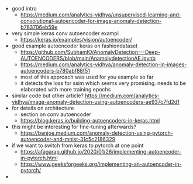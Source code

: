 

- good intro
  - https://medium.com/analytics-vidhya/unsupervised-learning-and-convolutional-autoencoder-for-image-anomaly-detection-b783706eb59e
- very simple keras conv autoencoder exampl
  - https://keras.io/examples/vision/autoencoder/
- good example autoencoder keras on fashiondataset
  - https://github.com/SubhamIO/AnomalyDetection---Deep-AUTOENCODERS/blob/main/AnamolydetectionAE.ipynb
  - https://medium.com/analytics-vidhya/anomaly-detection-in-images-autoencoders-b780abf88f51
  - most of this approach was used for you example so far
  - it detects the loss for ssim which seems very promising. needs to be elaborated with more training epochs
- similar code but other article? https://medium.com/analytics-vidhya/image-anomaly-detection-using-autoencoders-ae937c7fd2d1
- for details on architecture
  - section on conv autoencoder
  - https://blog.keras.io/building-autoencoders-in-keras.html
- this might be interesting for fine-tuning afterwards?
  - https://benjoe.medium.com/anomaly-detection-using-pytorch-autoencoder-and-mnist-31c5c2186329
- if we want to switch from keras to pytorch at one point
  - https://afagarap.github.io/2020/01/26/implementing-autoencoder-in-pytorch.html
  - https://www.geeksforgeeks.org/implementing-an-autoencoder-in-pytorch/
- 